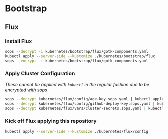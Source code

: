 # Bootstrap

## Flux

### Install Flux

```sh
sops --decrypt -i kubernetes/bootstrap/flux/gotk-components.yaml
kubectl apply --server-side --kustomize ./kubernetes/bootstrap/flux
sops --encrypt -i kubernetes/bootstrap/flux/gotk-components.yaml
```

### Apply Cluster Configuration

_These cannot be applied with `kubectl` in the regular fashion due to be encrypted with sops_

```sh
sops --decrypt kubernetes/flux/config/age-key.sops.yaml | kubectl apply -f -
sops --decrypt kubernetes/flux/config/github-deploy-key.sops.yaml | kubectl apply -f -
sops --decrypt kubernetes/flux/vars/cluster-secrets.sops.yaml | kubectl apply -f -
```

### Kick off Flux applying this repository

```sh
kubectl apply --server-side --kustomize ./kubernetes/flux/config
```
